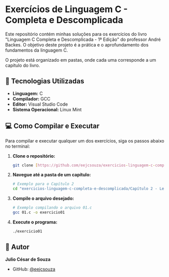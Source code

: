 # Exercícios de Linguagem C - Completa e Descomplicada

Este repositório contém minhas soluções para os exercícios do livro "Linguagem C Completa e Descomplicada - 1ª Edição" do professor André Backes. O objetivo deste projeto é a prática e o aprofundamento dos fundamentos da linguagem C.

O projeto está organizado em pastas, onde cada uma corresponde a um capítulo do livro.

## 🚀 Tecnologias Utilizadas

* **Linguagem:** C
* **Compilador:** GCC
* **Editor:** Visual Studio Code
* **Sistema Operacional:** Linux Mint

## 💻 Como Compilar e Executar

Para compilar e executar qualquer um dos exercícios, siga os passos abaixo no terminal:

1.  **Clone o repositório:**
    ```bash
    git clone [https://github.com/eejcsouza/exercicios-linguagem-c-completa-e-descomplicada.git](https://github.com/eejcsouza/exercicios-linguagem-c-completa-e-descomplicada.git)
    ```

2.  **Navegue até a pasta de um capítulo:**
    ```bash
    # Exemplo para o Capítulo 2
    cd "exercicios-linguagem-c-completa-e-descomplicada/Capítulo 2 - Lendo e escrevendo nas variáveis"
    ```

3.  **Compile o arquivo desejado:**
    ```bash
    # Exemplo compilando o arquivo 01.c
    gcc 01.c -o exercicio01
    ```

4.  **Execute o programa:**
    ```bash
    ./exercicio01
    ```

## 👤 Autor

**Julio César de Souza**

* GitHub: [@eejcsouza](https://github.com/eejcsouza)